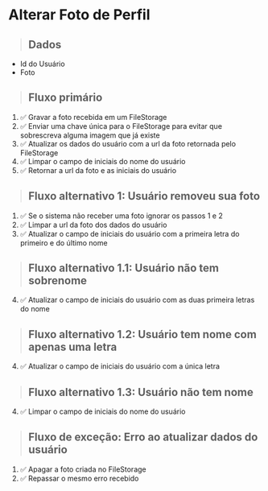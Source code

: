 # Alterar Foto de Perfil

> ## Dados
* Id do Usuário
* Foto

> ## Fluxo primário
1. ✅ Gravar a foto recebida em um FileStorage
2. ✅ Enviar uma chave única para o FileStorage para evitar que sobrescreva alguma imagem que já existe
3. ✅ Atualizar os dados do usuário com a url da foto retornada pelo FileStorage
4. ✅ Limpar o campo de iniciais do nome do usuário
5. ✅ Retornar a url da foto e as iniciais do usuário

> ## Fluxo alternativo 1: Usuário removeu sua foto
1. ✅ Se o sistema não receber uma foto ignorar os passos 1 e 2
3. ✅ Limpar a url da foto dos dados do usuário
4. ✅ Atualizar o campo de iniciais do usuário com a primeira letra do primeiro e do último nome

> ## Fluxo alternativo 1.1: Usuário não tem sobrenome
4. ✅ Atualizar o campo de iniciais do usuário com as duas primeira letras do nome

> ## Fluxo alternativo 1.2: Usuário tem nome com apenas uma letra
4. ✅ Atualizar o campo de iniciais do usuário com a única letra

> ## Fluxo alternativo 1.3: Usuário não tem nome
4. ✅ Limpar o campo de iniciais do nome do usuário

> ## Fluxo de exceção: Erro ao atualizar dados do usuário
1. ✅ Apagar a foto criada no FileStorage
2. ✅ Repassar o mesmo erro recebido
